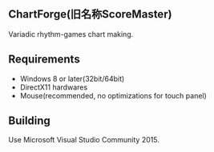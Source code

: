 ChartForge(旧名称ScoreMaster)
---

Variadic rhythm-games chart making.

## Requirements
- Windows 8 or later(32bit/64bit)
- DirectX11 hardwares
- Mouse(recommended, no optimizations for touch panel)

## Building
Use Microsoft Visual Studio Community 2015.

